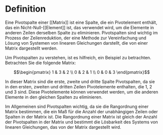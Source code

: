 # Definition
Eine Pivotspalte einer [[Matrix]] ist eine Spalte, die ein Pivotelement enthält, das ein Nicht-Null-[[Element]] ist, das verwendet wird, um die Elemente in anderen Zeilen derselben Spalte zu eliminieren. Pivotspalten sind wichtig im Prozess der Zeilenreduktion, der eine Methode zur Vereinfachung und Lösung von Systemen von linearen Gleichungen darstellt, die von einer Matrix dargestellt werden.

Um Pivotspalten zu verstehen, ist es hilfreich, ein Beispiel zu betrachten. Betrachten Sie die folgende Matrix:

$$\begin{pmatrix} 1 & 3 & 2 \\ 0 & 2 & 1 \\ 0 & 0 & 3 \end{pmatrix}$$

In dieser Matrix sind die erste, zweite und dritte Spalte Pivotspalten, da sie in den ersten, zweiten und dritten Zeilen Pivotelemente enthalten, die 1, 2 und 3 sind. Diese Pivotelemente können verwendet werden, um die anderen Elemente in den gleichen Spalten zu eliminieren.

Im Allgemeinen sind Pivotspalten wichtig, da sie die Rangordnung einer Matrix bestimmen, die ein Maß für die Anzahl der unabhängigen Zeilen oder Spalten in der Matrix ist. Die Rangordnung einer Matrix ist gleich der Anzahl der Pivotspalten in der Matrix und bestimmt die Lösbarkeit des Systems von linearen Gleichungen, das von der Matrix dargestellt wird.